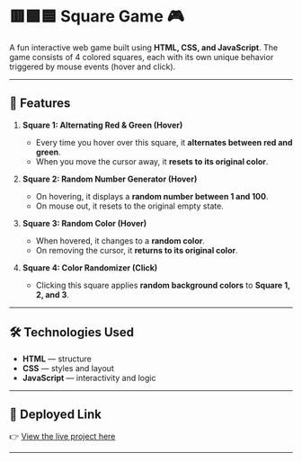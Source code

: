# 🟥🟩🟦 Square Game 🎮

A fun interactive web game built using **HTML, CSS, and JavaScript**. The game consists of 4 colored squares, each with its own unique behavior triggered by mouse events (hover and click).

---

## 🚀 Features

1. **Square 1: Alternating Red & Green (Hover)**
   - Every time you hover over this square, it **alternates between red and green**.
   - When you move the cursor away, it **resets to its original color**.

2. **Square 2: Random Number Generator (Hover)**
   - On hovering, it displays a **random number between 1 and 100**.
   - On mouse out, it resets to the original empty state.

3. **Square 3: Random Color (Hover)**
   - When hovered, it changes to a **random color**.
   - On removing the cursor, it **returns to its original color**.

4. **Square 4: Color Randomizer (Click)**
   - Clicking this square applies **random background colors** to **Square 1, 2, and 3**.

---

## 🛠️ Technologies Used

- **HTML** — structure
- **CSS** — styles and layout
- **JavaScript** — interactivity and logic

---
## 🔗 Deployed Link

👉 [View the live project here](https://nipunsharma2003.github.io/Square-Game-JS/)  

---

